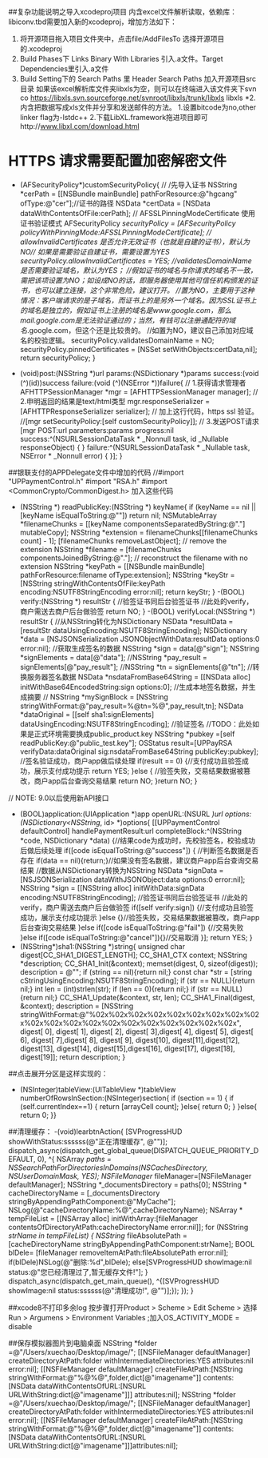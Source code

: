 ##复杂功能说明之导入xcodeproj项目
内含excel文件解析读取，依赖库：libiconv.tbd需要加入新的xcodeproj，增加方法如下：
1. 将开源项目拖入项目文件夹中，点击file/AddFilesTo  选择开源项目的.xcodeproj
2. Build Phases下 Links Binary With Libraries 引入.a文件。Target Dependencies里引入.a文件
3. Build Setting下的 Search Paths 里 Header Search Paths 加入开源项目src目录
如果该excel解析库文件夹libxls为空，则可以在终端进入该文件夹下svn co https://libxls.svn.sourceforge.net/svnroot/libxls/trunk/libxls libxls
*2.内含把数据写成xls文件并分享和发送邮件的方法。
1.设置bitcode为no,other linker flag为-lstdc++
2.下载LibXL.framework拖进项目即可http://www.libxl.com/download.html

# HTTPS 请求需要配置加密解密文件
+ (AFSecurityPolicy*)customSecurityPolicy{
// /先导入证书
NSString *cerPath = [[NSBundle mainBundle] pathForResource:@"hgcang" ofType:@"cer"];//证书的路径
NSData *certData = [NSData dataWithContentsOfFile:cerPath];
// AFSSLPinningModeCertificate 使用证书验证模式
AFSecurityPolicy *securityPolicy = [AFSecurityPolicy policyWithPinningMode:AFSSLPinningModeCertificate];
// allowInvalidCertificates 是否允许无效证书（也就是自建的证书），默认为NO// 如果是需要验证自建证书，需要设置为YES
securityPolicy.allowInvalidCertificates = YES;
//validatesDomainName 是否需要验证域名，默认为YES；
//假如证书的域名与你请求的域名不一致，需把该项设置为NO；如设成NO的话，即服务器使用其他可信任机构颁发的证书，也可以建立连接，这个非常危险，建议打开。
//置为NO，主要用于这种情况：客户端请求的是子域名，而证书上的是另外一个域名。因为SSL证书上的域名是独立的，假如证书上注册的域名是www.google.com，那么mail.google.com是无法验证通过的；当然，有钱可以注册通配符的域名*.google.com，但这个还是比较贵的。
//如置为NO，建议自己添加对应域名的校验逻辑。
securityPolicy.validatesDomainName = NO;
securityPolicy.pinnedCertificates = [NSSet setWithObjects:certData,nil];
return securityPolicy;
}

+ (void)post:(NSString *)url params:(NSDictionary *)params success:(void (^)(id))success failure:(void (^)(NSError *))failure{
// 1.获得请求管理者
AFHTTPSessionManager *mgr = [AFHTTPSessionManager manager];
// 2.申明返回的结果是text/html类型
mgr.responseSerializer = [AFHTTPResponseSerializer serializer];
// 加上这行代码，https ssl 验证。
//[mgr setSecurityPolicy:[self customSecurityPolicy]];
// 3.发送POST请求
[mgr POST:url parameters:params progress:nil success:^(NSURLSessionDataTask * _Nonnull task, id  _Nullable responseObject) {
} failure:^(NSURLSessionDataTask * _Nullable task, NSError * _Nonnull error) {
}];
}

##银联支付的APPDelegate文件中增加的代码
//#import "UPPaymentControl.h"  #import "RSA.h" #import <CommonCrypto/CommonDigest.h>
加入这些代码
- (NSString *) readPublicKey:(NSString *) keyName{
if (keyName == nil || [keyName isEqualToString:@""]) return nil;
NSMutableArray *filenameChunks = [[keyName componentsSeparatedByString:@"."] mutableCopy];
NSString *extension = filenameChunks[[filenameChunks count] - 1];
[filenameChunks removeLastObject]; // remove the extension
NSString *filename = [filenameChunks componentsJoinedByString:@"."]; // reconstruct the filename with no extension
NSString *keyPath = [[NSBundle mainBundle] pathForResource:filename ofType:extension];
NSString *keyStr = [NSString stringWithContentsOfFile:keyPath encoding:NSUTF8StringEncoding error:nil];
return keyStr;
}
-(BOOL) verify:(NSString *) resultStr {
//验签证书同后台验签证书 //此处的verify，商户需送去商户后台做验签
return NO;
}
-(BOOL) verifyLocal:(NSString *) resultStr {
//从NSString转化为NSDictionary
NSData *resultData = [resultStr dataUsingEncoding:NSUTF8StringEncoding];
NSDictionary *data = [NSJSONSerialization JSONObjectWithData:resultData options:0 error:nil];
//获取生成签名的数据
NSString *sign = data[@"sign"];
NSString *signElements = data[@"data"];
//NSString *pay_result = signElements[@"pay_result"];
//NSString *tn = signElements[@"tn"];
//转换服务器签名数据
NSData *nsdataFromBase64String = [[NSData alloc] initWithBase64EncodedString:sign options:0];
//生成本地签名数据，并生成摘要
// NSString *mySignBlock = [NSString stringWithFormat:@"pay_result=%@tn=%@",pay_result,tn];
NSData *dataOriginal = [[self sha1:signElements] dataUsingEncoding:NSUTF8StringEncoding];
//验证签名
//TODO：此处如果是正式环境需要换成public_product.key
NSString *pubkey =[self readPublicKey:@"public_test.key"];
OSStatus result=[UPPayRSA verifyData:dataOriginal sig:nsdataFromBase64String publicKey:pubkey];
//签名验证成功，商户app做后续处理
if(result == 0) {//支付成功且验签成功，展示支付成功提示
return YES;
}else { //验签失败，交易结果数据被篡改，商户app后台查询交易结果
return NO;
}return NO;
}

// NOTE: 9.0以后使用新API接口
- (BOOL)application:(UIApplication *)app openURL:(NSURL *)url options:(NSDictionary<NSString*, id> *)options{
[[UPPaymentControl defaultControl] handlePaymentResult:url completeBlock:^(NSString *code, NSDictionary *data) {//结果code为成功时，先校验签名，校验成功后做后续处理
if([code isEqualToString:@"success"]) { //判断签名数据是否存在
if(data == nil){return;}//如果没有签名数据，建议商户app后台查询交易结果
//数据从NSDictionary转换为NSString
NSData *signData = [NSJSONSerialization dataWithJSONObject:data options:0 error:nil];
NSString *sign = [[NSString alloc] initWithData:signData encoding:NSUTF8StringEncoding];
//验签证书同后台验签证书
//此处的verify，商户需送去商户后台做验签
if([self verify:sign]) {//支付成功且验签成功，展示支付成功提示
}else {}//验签失败，交易结果数据被篡改，商户app后台查询交易结果
}else if([code isEqualToString:@"fail"]) {//交易失败
}else if([code isEqualToString:@"cancel"]){}//交易取消
}];
return YES;
}
- (NSString*)sha1:(NSString *)string{
unsigned char digest[CC_SHA1_DIGEST_LENGTH]; CC_SHA1_CTX context; NSString *description; CC_SHA1_Init(&context); memset(digest, 0, sizeof(digest)); description = @"";
if (string == nil){return nil;}
const char *str = [string cStringUsingEncoding:NSUTF8StringEncoding];
if (str == NULL){return nil;}
int len = (int)strlen(str);
if (len == 0){return nil;}
if (str == NULL){return nil;}
CC_SHA1_Update(&context, str, len); CC_SHA1_Final(digest, &context);
description = [NSString stringWithFormat:@"%02x%02x%02x%02x%02x%02x%02x%02x%02x%02x%02x%02x%02x%02x%02x%02x%02x%02x%02x%02x",
digest[ 0], digest[ 1], digest[ 2], digest[ 3],digest[ 4], digest[ 5], digest[ 6], digest[ 7],digest[ 8], digest[ 9],
digest[10], digest[11],digest[12], digest[13], digest[14], digest[15],digest[16], digest[17], digest[18], digest[19]];
return description;
}

##点击展开分区是这样实现的：
- (NSInteger)tableView:(UITableView *)tableView numberOfRowsInSection:(NSInteger)section{
if (section == 1) {
    if (self.currentIndex==1) {
        return [arrayCell count];
    }else{
        return 0;
    }
}else{
    return 0;
}}

##清理缓存：
-(void)learbtnAction{
[SVProgressHUD showWithStatus:ssssss(@"正在清理缓存", @"")];
dispatch_async(dispatch_get_global_queue(DISPATCH_QUEUE_PRIORITY_DEFAULT, 0), ^{
NSArray *paths = NSSearchPathForDirectoriesInDomains(NSCachesDirectory, NSUserDomainMask, YES);
NSFileManager* fileManager=[NSFileManager defaultManager];
NSString *_documentsDirectory = paths[0];
NSString * cacheDirectoryName = [_documentsDirectory stringByAppendingPathComponent:@"MyCache"];
NSLog(@"cacheDirectoryName:%@",cacheDirectoryName);
NSArray * tempFileList = [[NSArray alloc] initWithArray:[fileManager contentsOfDirectoryAtPath:cacheDirectoryName error:nil]];
for (NSString *strName in tempFileList) {
NSString* fileAbsolutePath = [cacheDirectoryName stringByAppendingPathComponent:strName];
BOOL blDele= [fileManager removeItemAtPath:fileAbsolutePath error:nil];
if(blDele)NSLog(@"删除:%d",blDele);
else[SVProgressHUD showImage:nil status:@"您已经清理过了,暂无缓存文件!"];
}
dispatch_async(dispatch_get_main_queue(), ^{[SVProgressHUD showImage:nil status:ssssss(@"清理成功!", @"")];});
});
}

##xcode8不打印多余log
按步骤打开Product > Scheme > Edit Scheme > 选择Run > Argumens > Environment Variables ;加入OS_ACTIVITY_MODE = disable

##保存模拟器图片到电脑桌面
NSString *folder =@"/Users/xuechao/Desktop/image/";
[[NSFileManager defaultManager] createDirectoryAtPath:folder withIntermediateDirectories:YES attributes:nil error:nil];
[[NSFileManager defaultManager] createFileAtPath:[NSString stringWithFormat:@"%@%@",folder,dict[@"imagename"]] contents:[NSData dataWithContentsOfURL:[NSURL URLWithString:dict[@"imagename"]]] attributes:nil];
NSString *folder =@"/Users/xuechao/Desktop/image/";
[[NSFileManager defaultManager] createDirectoryAtPath:folder withIntermediateDirectories:YES attributes:nil error:nil];
[[NSFileManager defaultManager] createFileAtPath:[NSString stringWithFormat:@"%@%@",folder,dict[@"imagename"]] contents:[NSData dataWithContentsOfURL:[NSURL URLWithString:dict[@"imagename"]]]attributes:nil];


##










